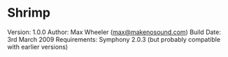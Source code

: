 # Shrimp #

Version: 1.0.0
Author: Max Wheeler (max@makenosound.com)
Build Date: 3rd March 2009
Requirements: Symphony 2.0.3 (but probably compatible with earlier versions)

